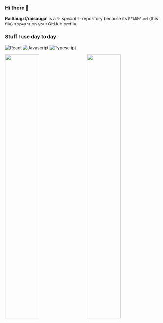 ### Hi there 👋

**RaiSaugat/raisaugat** is a ✨ _special_ ✨ repository because its `README.md` (this file) appears on your GitHub profile.

### Stuff I use day to day
<p>
<img alt="React"  src="https://img.shields.io/badge/react-%2320232a.svg?style=for-the-badge&logo=react&logoColor=%2361DAFB"/>
<img alt="Javascript" src="https://img.shields.io/badge/javascript-%23323330.svg?style=for-the-badge&logo=javascript&logoColor=%23F7DF1E"/>
<img alt="Typescript" src="https://img.shields.io/badge/typescript-%23007ACC.svg?style=for-the-badge&logo=typescript&logoColor=white" />
</p>


<p>
<img align="left" width="47%" src="https://github-readme-stats.vercel.app/api/top-langs/?username=raisaugat&layout=compact" />

<img align="right" width="47%" src="https://github-readme-stats.vercel.app/api?username=raisaugat&show_icons=true&count_private=true&include_all_commits=true" />
</p>
